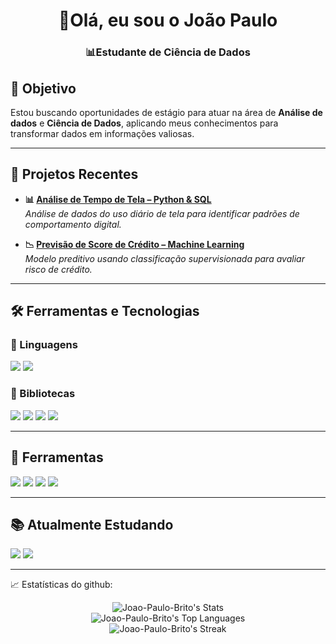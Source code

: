 <h1 align="center">👋Olá, eu sou o João Paulo</h1>
<h3 align="center">📊Estudante de Ciência de Dados</h3>


## 💼 Objetivo
Estou buscando oportunidades de estágio para atuar na área de **Análise de dados** e **Ciência de Dados**, aplicando meus conhecimentos para transformar dados em informações valiosas.

---

## 🚀 Projetos Recentes
- **📊 [Análise de Tempo de Tela – Python & SQL](https://github.com/Joao-Paulo-Brito/Projeto-ScreenTime)**  
  *Análise de dados do uso diário de tela para identificar padrões de comportamento digital.*
  
- **📉 [Previsão de Score de Crédito – Machine Learning](https://github.com/Joao-Paulo-Brito/Projeto-Credit-Score)**  
  *Modelo preditivo usando classificação supervisionada para avaliar risco de crédito.*

---

## 🛠️ Ferramentas e Tecnologias

### 📌 Linguagens
<p>
  <img src="https://img.shields.io/badge/Python-3776AB?style=for-the-badge&logo=python&logoColor=white" />
  <img src="https://img.shields.io/badge/SQL-025E8C?style=for-the-badge&logo=postgresql&logoColor=white" />
</p>

### 📌 Bibliotecas
<p>
  <img src="https://img.shields.io/badge/Pandas-150458?style=for-the-badge&logo=pandas&logoColor=white" />
  <img src="https://img.shields.io/badge/NumPy-013243?style=for-the-badge&logo=numpy&logoColor=white" />
  <img src="https://img.shields.io/badge/Matplotlib-11557c?style=for-the-badge&logo=plotly&logoColor=white" />
  <img src="https://img.shields.io/badge/Seaborn-4C72B0?style=for-the-badge&logo=python&logoColor=white" />
</p>

---

## 📌 Ferramentas

<p>
  <img src="https://img.shields.io/badge/PostgreSQL-316192?style=for-the-badge&logo=postgresql&logoColor=white" />
  <img src="https://img.shields.io/badge/Jupyter-F37626?style=for-the-badge&logo=jupyter&logoColor=white" />
  <img src="https://img.shields.io/badge/Git-F05032?style=for-the-badge&logo=git&logoColor=white" />
  <img src="https://img.shields.io/badge/GitHub-181717?style=for-the-badge&logo=github&logoColor=white" />
</p>

---

## 📚 Atualmente Estudando
<p>
  <img src="https://img.shields.io/badge/Scikit--learn-F7931E?style=for-the-badge&logo=scikit-learn&logoColor=white" />
  <img src="https://img.shields.io/badge/Power%20BI-F2C811?style=for-the-badge&logo=powerbi&logoColor=black" />
</p>

---


📈 Estatísticas do github:
<div align="center">
  
![Joao-Paulo-Brito's Stats](https://github-readme-stats.vercel.app/api?username=Joao-Paulo-Brito&theme=vue-dark&show_icons=true&hide_border=true&count_private=true)  
![Joao-Paulo-Brito's Top Languages](https://github-readme-stats.vercel.app/api/top-langs/?username=Joao-Paulo-Brito&theme=vue-dark&show_icons=true&hide_border=true&layout=compact)  
![Joao-Paulo-Brito's Streak](https://github-readme-streak-stats.herokuapp.com/?user=Joao-Paulo-Brito&theme=vue-dark&hide_border=true)

</div>

